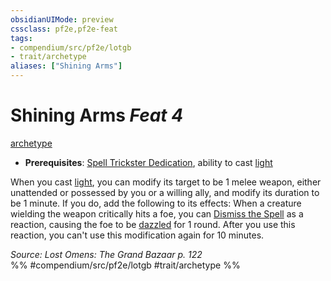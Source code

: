 ```yaml
---
obsidianUIMode: preview
cssclass: pf2e,pf2e-feat
tags:
- compendium/src/pf2e/lotgb
- trait/archetype
aliases: ["Shining Arms"]
---
```

# Shining Arms  *Feat 4*  
[archetype](../../rules/traits/archetype.md)  

- **Prerequisites**: [Spell Trickster Dedication](spell-trickster-dedication-lotgb.md), ability to cast [light](../spells/light.md)

When you cast [light](../spells/light.md), you can modify its target to be 1 melee weapon, either unattended or possessed by you or a willing ally, and modify its duration to be 1 minute. If you do, add the following to its effects: When a creature wielding the weapon critically hits a foe, you can [Dismiss the Spell](../../rules/actions/dismiss.md) as a reaction, causing the foe to be [dazzled](../../rules/conditions.md#Dazzled) for 1 round. After you use this reaction, you can't use this modification again for 10 minutes.

*Source: Lost Omens: The Grand Bazaar p. 122*  
%% #compendium/src/pf2e/lotgb #trait/archetype %%